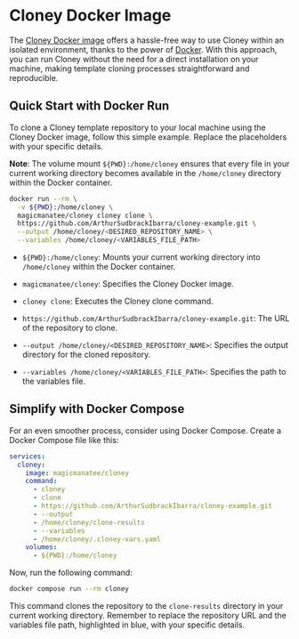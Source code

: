 # Cloney Docker Image

The [Cloney Docker image](https://hub.docker.com/r/magicmanatee/cloney) offers a hassle-free way to use Cloney within an isolated environment, thanks to the power of [Docker](https://www.docker.com). With this approach, you can run Cloney without the need for a direct installation on your machine, making template cloning processes straightforward and reproducible.

## Quick Start with Docker Run

To clone a Cloney template repository to your local machine using the Cloney Docker image, follow this simple example. Replace the placeholders with your specific details.

**Note**: The volume mount `${PWD}:/home/cloney` ensures that every file in your current working directory becomes available in the `/home/cloney` directory within the Docker container.

```bash
docker run --rm \
  -v ${PWD}:/home/cloney \
  magicmanatee/cloney cloney clone \
  https://github.com/ArthurSudbrackIbarra/cloney-example.git \
  --output /home/cloney/<DESIRED_REPOSITORY_NAME> \
  --variables /home/cloney/<VARIABLES_FILE_PATH>
```

- `${PWD}:/home/cloney`: Mounts your current working directory into `/home/cloney` within the Docker container.

- `magicmanatee/cloney`: Specifies the Cloney Docker image.

- `cloney clone`: Executes the Cloney clone command.

- `https://github.com/ArthurSudbrackIbarra/cloney-example.git`: The URL of the repository to clone.

- `--output /home/cloney/<DESIRED_REPOSITORY_NAME>`: Specifies the output directory for the cloned repository.

- `--variables /home/cloney/<VARIABLES_FILE_PATH>`: Specifies the path to the variables file.

## Simplify with Docker Compose

For an even smoother process, consider using Docker Compose. Create a Docker Compose file like this:

```yaml title="docker-compose.yaml" hl_lines="7 11"
services:
  cloney:
    image: magicmanatee/cloney
    command: 
      - cloney
      - clone
      - https://github.com/ArthurSudbrackIbarra/cloney-example.git
      - --output
      - /home/cloney/clone-results
      - --variables
      - /home/cloney/.cloney-vars.yaml
    volumes:
      - ${PWD}:/home/cloney
```

Now, run the following command:

```bash
docker compose run --rm cloney
```

This command clones the repository to the `clone-results` directory in your current working directory. Remember to replace the repository URL and the variables file path, highlighted in blue, with your specific details.
